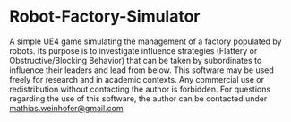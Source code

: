 # Robot-Factory-Simulator
A simple UE4 game simulating the management of a factory populated by robots. Its purpose is to investigate influence strategies (Flattery or Obstructive/Blocking Behavior) that can be taken by subordinates to influence their leaders and lead from below.  This software may be used freely for research and in academic contexts. Any commercial use or redistribution without contacting the author is forbidden.  For questions regarding the use of this software, the author can be contacted under mathias.weinhofer@gmail.com
